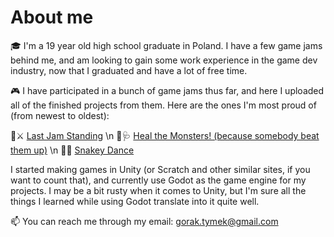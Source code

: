 # About me

🎓 I'm a 19 year old high school graduate in Poland. I have a few game jams behind me, and am looking to gain some work experience in the game dev industry, now that I graduated and have a lot of free time.

🎮 I have participated in a bunch of game jams thus far, and here I uploaded all of the finished projects from them. 
Here are the ones I'm most proud of (from newest to oldest):

🍎⚔ [Last Jam Standing](https://github.com/Tymek-Gorak/Last-Stand---game-jam) \n
👾🩺 [Heal the Monsters! (because somebody beat them up)](https://github.com/Tymek-Gorak/GMTK2023) \n
🐍🎵 [Snakey Dance](https://github.com/Tymek-Gorak/Snakey-Dance)

I started making games in Unity (or Scratch and other similar sites, if you want to count that), and currently use Godot as the game engine for my projects. I may be a bit rusty when it comes to Unity, but I'm sure all the things I learned while using Godot translate into it quite well. 

📫 You can reach me through my email: gorak.tymek@gmail.com
